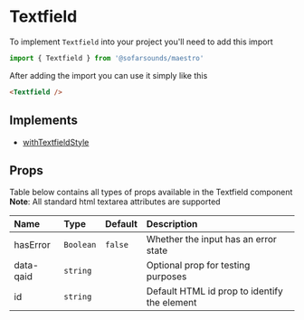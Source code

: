 # Textfield

To implement `Textfield` into your project you'll need to add this import
```js
import { Textfield } from '@sofarsounds/maestro'
```

After adding the import you can use it simply like this
```html
<Textfield />
```

## Implements

- [withTextfieldStyle](../../util/withTextfieldStyle)

## Props
Table below contains all types of props available in the Textfield component  
**Note**: All standard html textarea attributes are supported

| Name          | Type      | Default         | Description                      |
| :------------ | :-----    | :-------------- | :------------------------------- |
| hasError      | `Boolean` | `false`         | Whether the input has an error state
| data-qaid     | `string`  |                 | Optional prop for testing purposes
| id            | `string`  |                 | Default HTML id prop to identify the element
